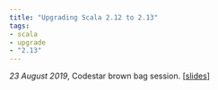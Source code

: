 ```yaml
---
title: "Upgrading Scala 2.12 to 2.13"
tags:
- scala
- upgrade
- "2.13"
---
```

_23 August 2019_, Codestar brown bag session. [[slides](../slides/scala-2.13/2019-codestar)]

